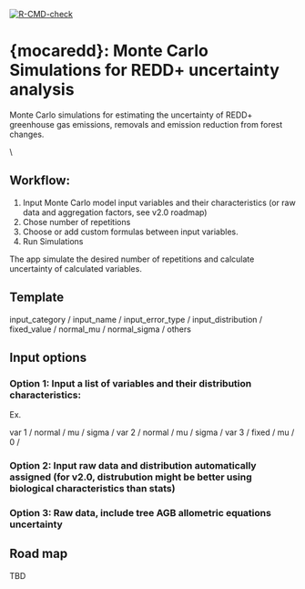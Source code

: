 <!-- badges: start -->
[![R-CMD-check](https://github.com/openforis/mocaredd/actions/workflows/R-CMD-check.yaml/badge.svg)](https://github.com/openforis/mocaredd/actions/workflows/R-CMD-check.yaml)
<!-- badges: end -->


# {mocaredd}:  Monte Carlo Simulations for REDD+ uncertainty analysis


Monte Carlo simulations for estimating the uncertainty of REDD+ greenhouse gas emissions, removals and emission reduction from forest changes.

\  

## Workflow:

1. Input Monte Carlo model input variables and their characteristics (or raw data and aggregation factors, see v2.0 roadmap)
1. Chose number of repetitions
1. Choose or add custom formulas between input variables.
1. Run Simulations

The app simulate the desired number of repetitions and calculate uncertainty of calculated variables. 


## Template

input_category / input_name / input_error_type / input_distribution / fixed_value / normal_mu / normal_sigma / others 



## Input options

### Option 1: Input a list of variables and their distribution characteristics:

Ex. 

var 1 / normal / mu / sigma / 
var 2 / normal / mu / sigma /
var 3 / fixed  / mu /     0 /

### Option 2: Input raw data and distribution automatically assigned (for v2.0, distrubution might be better using biological characteristics than stats)

### Option 3: Raw data, include tree AGB allometric equations uncertainty


## Road map 

TBD

